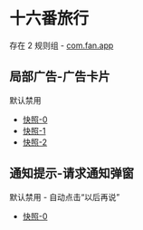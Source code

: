 # 十六番旅行

存在 2 规则组 - [com.fan.app](/src/apps/com.fan.app.ts)

## 局部广告-广告卡片

默认禁用

- [快照-0](https://i.gkd.li/i/13258021)
- [快照-1](https://i.gkd.li/i/13258015)
- [快照-2](https://i.gkd.li/i/13258018)

## 通知提示-请求通知弹窗

默认禁用 - 自动点击“以后再说”

- [快照-0](https://i.gkd.li/i/13601734)
